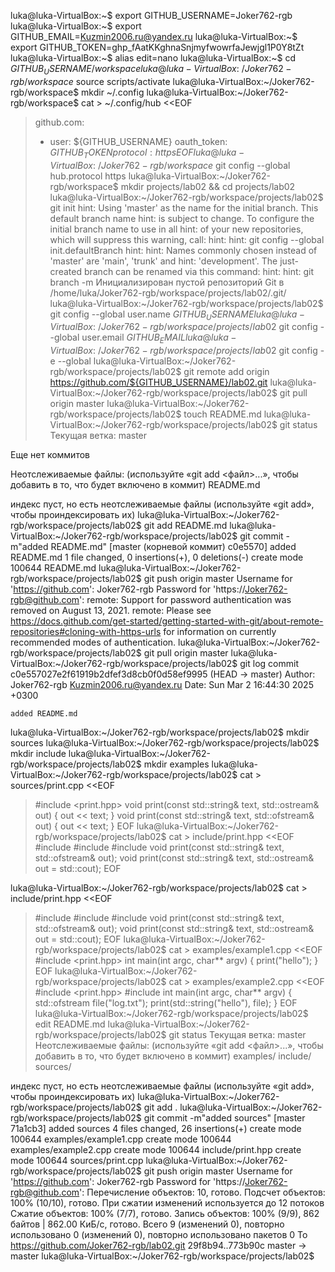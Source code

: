 luka@luka-VirtualBox:~$ export GITHUB_USERNAME=Joker762-rgb
luka@luka-VirtualBox:~$ export GITHUB_EMAIL=Kuzmin2006.ru@yandex.ru
luka@luka-VirtualBox:~$ export GITHUB_TOKEN=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
luka@luka-VirtualBox:~$ alias edit=nano
luka@luka-VirtualBox:~$ cd ${GITHUB_USERNAME}/workspace
luka@luka-VirtualBox:~/Joker762-rgb/workspace$ source scripts/activate
luka@luka-VirtualBox:~/Joker762-rgb/workspace$ mkdir ~/.config
luka@luka-VirtualBox:~/Joker762-rgb/workspace$ cat > ~/.config/hub <<EOF
> github.com:
> - user: ${GITHUB_USERNAME}
> oauth_token: ${GITHUB_TOKEN}
> protocol: https
> EOF
luka@luka-VirtualBox:~/Joker762-rgb/workspace$ git config --global hub.protocol https
luka@luka-VirtualBox:~/Joker762-rgb/workspace$ mkdir projects/lab02 && cd projects/lab02
luka@luka-VirtualBox:~/Joker762-rgb/workspace/projects/lab02$ git init
hint: Using 'master' as the name for the initial branch. This default branch name
hint: is subject to change. To configure the initial branch name to use in all
hint: of your new repositories, which will suppress this warning, call:
hint:
hint: 	git config --global init.defaultBranch <name>
hint:
hint: Names commonly chosen instead of 'master' are 'main', 'trunk' and
hint: 'development'. The just-created branch can be renamed via this command:
hint:
hint: 	git branch -m <name>
Инициализирован пустой репозиторий Git в /home/luka/Joker762-rgb/workspace/projects/lab02/.git/
luka@luka-VirtualBox:~/Joker762-rgb/workspace/projects/lab02$ git config --global user.name ${GITHUB_USERNAME}
luka@luka-VirtualBox:~/Joker762-rgb/workspace/projects/lab02$ git config --global user.email ${GITHUB_EMAIL}
luka@luka-VirtualBox:~/Joker762-rgb/workspace/projects/lab02$ git config -e --global
luka@luka-VirtualBox:~/Joker762-rgb/workspace/projects/lab02$ git remote add origin https://github.com/${GITHUB_USERNAME}/lab02.git
luka@luka-VirtualBox:~/Joker762-rgb/workspace/projects/lab02$ git pull origin master
luka@luka-VirtualBox:~/Joker762-rgb/workspace/projects/lab02$ touch README.md
luka@luka-VirtualBox:~/Joker762-rgb/workspace/projects/lab02$ git status
Текущая ветка: master

Еще нет коммитов

Неотслеживаемые файлы:
  (используйте «git add <файл>...», чтобы добавить в то, что будет включено в коммит)
	README.md

индекс пуст, но есть неотслеживаемые файлы
(используйте «git add», чтобы проиндексировать их)
luka@luka-VirtualBox:~/Joker762-rgb/workspace/projects/lab02$ git add README.md
luka@luka-VirtualBox:~/Joker762-rgb/workspace/projects/lab02$ git commit -m"added README.md"
[master (корневой коммит) c0e5570] added README.md
 1 file changed, 0 insertions(+), 0 deletions(-)
 create mode 100644 README.md
luka@luka-VirtualBox:~/Joker762-rgb/workspace/projects/lab02$ git push origin master
Username for 'https://github.com': Joker762-rgb
Password for 'https://Joker762-rgb@github.com': 
remote: Support for password authentication was removed on August 13, 2021.
remote: Please see https://docs.github.com/get-started/getting-started-with-git/about-remote-repositories#cloning-with-https-urls for information on currently recommended modes of authentication.
luka@luka-VirtualBox:~/Joker762-rgb/workspace/projects/lab02$ git pull origin master
luka@luka-VirtualBox:~/Joker762-rgb/workspace/projects/lab02$ git log
commit c0e557027e2f61919b2dfef3d8cb0f0d58ef9995 (HEAD -> master)
Author: Joker762-rgb <Kuzmin2006.ru@yandex.ru>
Date:   Sun Mar 2 16:44:30 2025 +0300

    added README.md
luka@luka-VirtualBox:~/Joker762-rgb/workspace/projects/lab02$ mkdir sources
luka@luka-VirtualBox:~/Joker762-rgb/workspace/projects/lab02$ mkdir include
luka@luka-VirtualBox:~/Joker762-rgb/workspace/projects/lab02$ mkdir examples
luka@luka-VirtualBox:~/Joker762-rgb/workspace/projects/lab02$ cat > sources/print.cpp <<EOF
> #include <print.hpp>
> void print(const std::string& text, std::ostream& out)
> {
> out << text;
> }
> void print(const std::string& text, std::ofstream& out)
> {
> out << text;
> }
> EOF
luka@luka-VirtualBox:~/Joker762-rgb/workspace/projects/lab02$ cat > include/print.hpp <<EOF
> #include <fstream>
> #include <iostream>
> #include <string>
> void print(const std::string& text, std::ofstream& out);
> void print(const std::string& text, std::ostream& out = std::cout);
EOF

luka@luka-VirtualBox:~/Joker762-rgb/workspace/projects/lab02$ cat > include/print.hpp <<EOF
> #include <fstream>
> #include <iostream>
> #include <string>
> void print(const std::string& text, std::ofstream& out);
> void print(const std::string& text, std::ostream& out = std::cout);
> EOF
luka@luka-VirtualBox:~/Joker762-rgb/workspace/projects/lab02$ cat > examples/example1.cpp <<EOF
> #include <print.hpp>
> int main(int argc, char** argv)
> {
> print("hello");
> }
> EOF
luka@luka-VirtualBox:~/Joker762-rgb/workspace/projects/lab02$ cat > examples/example2.cpp <<EOF
> #include <print.hpp>
> #include <fstream>
> int main(int argc, char** argv)
> {
> std::ofstream file("log.txt");
> print(std::string("hello"), file);
> }
> EOF
luka@luka-VirtualBox:~/Joker762-rgb/workspace/projects/lab02$ edit README.md
luka@luka-VirtualBox:~/Joker762-rgb/workspace/projects/lab02$ git status
Текущая ветка: master
Неотслеживаемые файлы:
  (используйте «git add <файл>...», чтобы добавить в то, что будет включено в коммит)
	examples/
	include/
	sources/

индекс пуст, но есть неотслеживаемые файлы
(используйте «git add», чтобы проиндексировать их)
luka@luka-VirtualBox:~/Joker762-rgb/workspace/projects/lab02$ git add .
luka@luka-VirtualBox:~/Joker762-rgb/workspace/projects/lab02$ git commit -m"added sources"
[master 71a1cb3] added sources
 4 files changed, 26 insertions(+)
 create mode 100644 examples/example1.cpp
 create mode 100644 examples/example2.cpp
 create mode 100644 include/print.hpp
 create mode 100644 sources/print.cpp
luka@luka-VirtualBox:~/Joker762-rgb/workspace/projects/lab02$ git push origin master
Username for 'https://github.com': Joker762-rgb
Password for 'https://Joker762-rgb@github.com': 
Перечисление объектов: 10, готово.
Подсчет объектов: 100% (10/10), готово.
При сжатии изменений используется до 12 потоков
Сжатие объектов: 100% (7/7), готово.
Запись объектов: 100% (9/9), 862 байтов | 862.00 КиБ/с, готово.
Всего 9 (изменений 0), повторно использовано 0 (изменений 0), повторно использовано пакетов 0
To https://github.com/Joker762-rgb/lab02.git
   29f8b94..773b90c  master -> master
luka@luka-VirtualBox:~/Joker762-rgb/workspace/projects/lab02$
